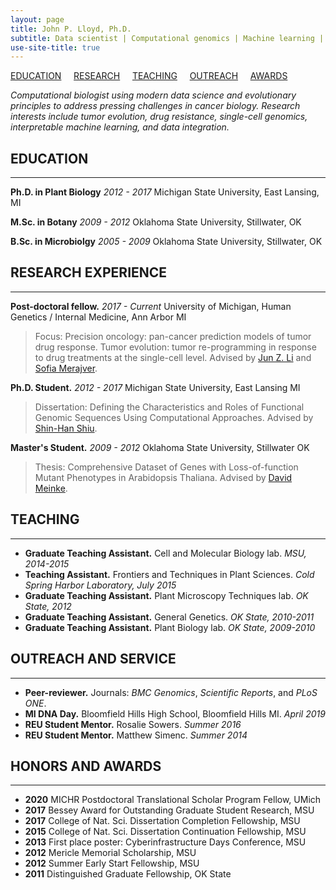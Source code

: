 ```yaml
---
layout: page
title: John P. Lloyd, Ph.D.
subtitle: Data scientist | Computational genomics | Machine learning | Predictive modeling | Stats | R | Python
use-site-title: true
---
```


[EDUCATION](#education) &nbsp; &nbsp; [RESEARCH](#research-experience) &nbsp; &nbsp; [TEACHING](#teaching) &nbsp; &nbsp; [OUTREACH](#outreach-and-service) &nbsp; &nbsp; [AWARDS](#honors-and-awards) 


*Computational biologist using modern data science and evolutionary principles to address pressing challenges in cancer biology. Research interests include tumor evolution, drug resistance, single-cell genomics, interpretable machine learning, and data integration.*

## EDUCATION
---------
**Ph.D. in Plant Biology** *2012 - 2017* Michigan State University, East Lansing, MI

**M.Sc. in Botany** *2009 - 2012* Oklahoma State University, Stillwater, OK

**B.Sc. in Microbiolgy** *2005 - 2009* Oklahoma State University, Stillwater, OK

## RESEARCH EXPERIENCE
---------
**Post-doctoral fellow.** *2017 - Current*  University of Michigan, Human Genetics / Internal Medicine, Ann Arbor MI
> Focus: Precision oncology: pan-cancer prediction models of tumor drug response. Tumor evolution: tumor re-programming in response to drug treatments at the single-cell level. Advised by [Jun Z. Li](https://www.junzli.com/) and [Sofia Merajver](https://merajver.lab.medicine.umich.edu/).

**Ph.D. Student.** *2012 - 2017*  Michigan State University, East Lansing MI
> Dissertation: Defining the Characteristics and Roles of Functional Genomic Sequences Using Computational Approaches. Advised by [Shin-Han Shiu](http://shiulab.plantbiology.msu.edu/index.php?title=Shin-Han_Shiu).

**Master's Student.** *2009 - 2012*  Oklahoma State University, Stillwater OK
> Thesis: Comprehensive Dataset of Genes with Loss-of-function Mutant Phenotypes in Arabidopsis Thaliana. Advised by [David Meinke](https://plantbio.okstate.edu/faculty/current-grants/135-bios/394-dr-david-meinke).

## TEACHING
---------
* **Graduate Teaching Assistant.** Cell and Molecular Biology lab. *MSU, 2014-2015*
* **Teaching Assistant.** Frontiers and Techniques in Plant Sciences. *Cold Spring Harbor Laboratory, July 2015*
* **Graduate Teaching Assistant.**  Plant Microscopy Techniques lab. *OK State, 2012*
* **Graduate Teaching Assistant.**  General Genetics. *OK State, 2010-2011*
* **Graduate Teaching Assistant.**  Plant Biology lab. *OK State, 2009-2010*

## OUTREACH AND SERVICE
---------
* **Peer-reviewer.** Journals: *BMC Genomics*, *Scientific Reports*, and *PLoS ONE*.
* **MI DNA Day.** Bloomfield Hills High School, Bloomfield Hills MI. *April 2019*
* **REU Student Mentor.** Rosalie Sowers. *Summer 2016*
* **REU Student Mentor.** Matthew Simenc. *Summer 2014*

## HONORS AND AWARDS
---------
* **2020**  MICHR Postdoctoral Translational Scholar Program Fellow, UMich
* **2017**  Bessey Award for Outstanding Graduate Student Research, MSU
* **2017**  College of Nat. Sci. Dissertation Completion Fellowship, MSU
* **2015**  College of Nat. Sci. Dissertation Continuation Fellowship, MSU
* **2013**  First place poster: Cyberinfrastructure Days Conference, MSU
* **2012**  Mericle Memorial Scholarship, MSU
* **2012**  Summer Early Start Fellowship, MSU
* **2011**  Distinguished Graduate Fellowship, OK State
